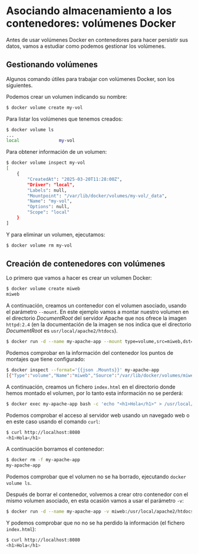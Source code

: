 # Asociando almacenamiento a los contenedores: volúmenes Docker

Antes de usar volúmenes Docker en contenedores para hacer persistir sus datos, vamos a estudiar como podemos gestionar los volúmenes.

## Gestionando volúmenes

Algunos comando útiles para trabajar con volúmenes Docker, son los siguientes.

Podemos crear un volumen indicando su nombre:

```bash
$ docker volume create my-vol
```

Para listar los volúmenes que tenemos creados:

```bash
$ docker volume ls
...
local               my-vol
```

Para obtener información de un volumen:

```bash
$ docker volume inspect my-vol
[
    {
        "CreatedAt": "2025-03-20T11:28:00Z",
        "Driver": "local",
        "Labels": null,
        "Mountpoint": "/var/lib/docker/volumes/my-vol/_data",
        "Name": "my-vol",
        "Options": null,
        "Scope": "local"
    }
]
```

Y para eliminar un volumen, ejecutamos:

```bash
$ docker volume rm my-vol
```


## Creación de contenedores con volúmenes

Lo primero que vamos a hacer es crear un volumen Docker:

```bash
$ docker volume create miweb
miweb
```

A continuación, creamos un contenedor con el volumen asociado, usando el parámetro `--mount`. En este ejemplo vamos a montar nuestro volumen en el directorio *DocumentRoot* del servidor Apache que nos ofrece la imagen `httpd:2.4` (en la documentación de la imagen se nos indica que el directorio *DocumentRoot* es `usr/local/apache2/htdocs`).

```bash
$ docker run -d --name my-apache-app --mount type=volume,src=miweb,dst=/usr/local/apache2/htdocs -p 8080:80 httpd:2.4
```

Podemos comprobar en la información del contenedor los puntos de montajes que tiene configurado:

```bash
$ docker inspect --format='{{json .Mounts}}' my-apache-app 
[{"Type":"volume","Name":"miweb","Source":"/var/lib/docker/volumes/miweb/_data","Destination":"/usr/local/apache2/htdocs","Driver":"local","Mode":"z","RW":true,"Propagation":""}]
```

A continuación, creamos un fichero `index.html` en el directorio donde hemos montado el volumen, por lo tanto esta información no se perderá:

```bash
$ docker exec my-apache-app bash -c 'echo "<h1>Hola</h1>" > /usr/local/apache2/htdocs/index.html'
```

Podemos comprobar el acceso al servidor web usando un navegado web o en este caso usando el comando `curl`:

```bash
$ curl http://localhost:8080
<h1>Hola</h1>
```

A continuación borramos el contenedor:

```bash
$ docker rm -f my-apache-app 
my-apache-app
```

Podemos comprobar que el volumen no se ha borrado, ejecutando `docker volume ls`.

Después de borrar el contenedor, volvemos a crear otro contenedor con el mismo volumen asociado, en esta ocasión vamos a usar el parámetro `-v`:

```bash
$ docker run -d --name my-apache-app -v miweb:/usr/local/apache2/htdocs -p 8080:80 httpd:2.4
```

Y podemos comprobar que no no se ha perdido la información (el fichero `index.html`):

```bash
$ curl http://localhost:8080
<h1>Hola</h1>
```

